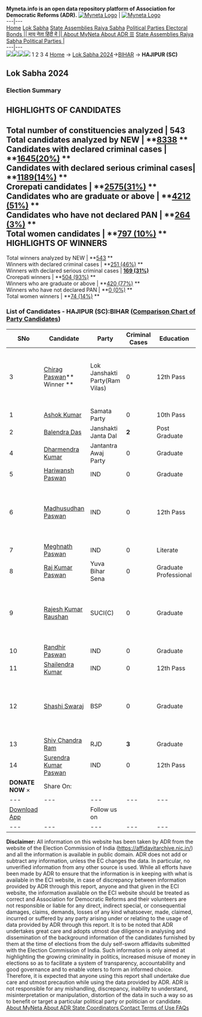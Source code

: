 **Myneta.info is an open data repository platform of Association for Democratic Reforms (ADR).**
[![Myneta Logo](https://www.myneta.info/lib/img/myneta-logo.png)](https://www.myneta.info/) | [![Myneta Logo](https://www.myneta.info/lib/img/adr-logo.png)](https://adrindia.org)  
---|---  
[Home](https://www.myneta.info/) [Lok Sabha](https://www.myneta.info/#ls "Lok Sabha") [ State Assemblies ](https://www.myneta.info/#sa "State Assemblies") [Rajya Sabha](https://www.myneta.info/#rs "Rajya Sabha") [Political Parties ](https://www.myneta.info/party "Political Parties") [ Electoral Bonds ](https://www.myneta.info/electoral_bonds "Electoral Bonds") [ || माय नेता हिंदी में || ](https://translate.google.co.in/translate?prev=hp&hl=en&js=y&u=www.myneta.info&sl=en&tl=hi&history_state0=) [ About MyNeta ](https://adrindia.org/content/about-myneta) [ About ADR ](https://adrindia.org/about-adr/who-we-are) [☰](javascript:void\(0\))
[ State Assemblies ](https://www.myneta.info/#sa "State Assemblies") [ Rajya Sabha ](https://www.myneta.info/#rs "Rajya Sabha") [ Political Parties ](https://www.myneta.info/party "Political Parties")
|   
---|---  
![](https://www.myneta.info/lib/img/banner/banner-1.png)![](https://www.myneta.info/lib/img/banner/banner-2.png)![](https://www.myneta.info/lib/img/banner/banner-3.png)![](https://www.myneta.info/lib/img/banner/banner-4.png)
1  2  3  4 
[Home](https://www.myneta.info/) → [Lok Sabha 2024](https://www.myneta.info/LokSabha2024/)→[BIHAR](https://www.myneta.info/LokSabha2024/index.php?action=show_constituencies&state_id=5) → **HAJIPUR (SC)**
### 
## Lok Sabha 2024
###  Election Summary 
HIGHLIGHTS OF CANDIDATES  
---  
Total number of constituencies analyzed |  543   
Total candidates analyzed by NEW | **[8338](https://www.myneta.info/LokSabha2024/index.php?action=summary&subAction=candidates_analyzed&sort=candidate#summary) **  
Candidates with declared criminal cases | **[1645(20%)](https://www.myneta.info/LokSabha2024/index.php?action=summary&subAction=crime&sort=candidate#summary) **  
Candidates with declared serious criminal cases| **[1189(14%)](https://www.myneta.info/LokSabha2024/index.php?action=summary&subAction=serious_crime&sort=candidate#summary) **  
Crorepati candidates | **[2575(31%)](https://www.myneta.info/LokSabha2024/index.php?action=summary&subAction=crorepati&sort=candidate#summary) **  
Candidates who are graduate or above | **[4212 (51%)](https://www.myneta.info/LokSabha2024/index.php?action=summary&subAction=education&sort=candidate#summary) **  
Candidates who have not declared PAN | **[264 (3%)](https://www.myneta.info/LokSabha2024/index.php?action=summary&subAction=without_pan&sort=candidate#summary) **  
Total women candidates | **[797 (10%)](https://www.myneta.info/LokSabha2024/index.php?action=summary&subAction=women_candidate&sort=candidate#summary) **  
HIGHLIGHTS OF WINNERS  
---  
Total winners analyzed by NEW | **[543](https://www.myneta.info/LokSabha2024/index.php?action=summary&subAction=winner_analyzed&sort=candidate#summary) **  
Winners with declared criminal cases | **[251 (46%)](https://www.myneta.info/LokSabha2024/index.php?action=summary&subAction=winner_crime&sort=candidate#summary) **  
Winners with declared serious criminal cases | **[169 (31%)](https://www.myneta.info/LokSabha2024/index.php?action=summary&subAction=winner_serious_crime&sort=candidate#summary)**  
Crorepati winners | **[504 (93%)](https://www.myneta.info/LokSabha2024/index.php?action=summary&subAction=winner_crorepati&sort=candidate#summary) **  
Winners who are graduate or above | **[420 (77%)](https://www.myneta.info/LokSabha2024/index.php?action=summary&subAction=winner_education&sort=candidate#summary) **  
Winners who have not declared PAN | **[0 (0%)](https://www.myneta.info/LokSabha2024/index.php?action=summary&subAction=winner_without_pan&sort=candidate#summary) **  
Total women winners | **[74 (14%)](https://www.myneta.info/LokSabha2024/index.php?action=summary&subAction=winner_women&sort=candidate#summary) **  
### List of Candidates - HAJIPUR (SC):BIHAR ([Comparison Chart of Party Candidates](https://www.myneta.info/LokSabha2024/comparisonchart.php?constituency_id=69))
SNo | Candidate| Party| Criminal Cases| Education| Age| Total Assets| Liabilities  
---|---|---|---|---|---|---|---  
3  | [Chirag Paswan](https://www.myneta.info/LokSabha2024/candidate.php?candidate_id=7281)** Winner ** | Lok Janshakti Party(Ram Vilas) | 0 | 12th Pass| 42 | ![](https://myneta.info/image_v2.php?myneta_folder=LokSabha2024&candidate_id=7281&col=ta) | ![](https://myneta.info/image_v2.php?myneta_folder=LokSabha2024&candidate_id=7281&col=lia)  
1  | [Ashok Kumar](https://www.myneta.info/LokSabha2024/candidate.php?candidate_id=7565) | Samata Party | 0 | 10th Pass| 52 | Rs 14,72,000 ~ 14 Lacs+ | Rs 0 ~   
2  | [Balendra Das](https://www.myneta.info/LokSabha2024/candidate.php?candidate_id=7568) | Janshakti Janta Dal | **2** | Post Graduate| 52 | Rs 17,17,000 ~ 17 Lacs+ | Rs 28,000 ~ 28 Thou+  
4  | [Dharmendra Kumar](https://www.myneta.info/LokSabha2024/candidate.php?candidate_id=7571) | Jantantra Awaj Party | 0 | Graduate| 47 | Rs 1,01,55,138 ~ 1 Crore+ | Rs 0 ~   
5  | [Hariwansh Paswan](https://www.myneta.info/LokSabha2024/candidate.php?candidate_id=7564) | IND | 0 | Graduate| 54 | Rs 23,74,539 ~ 23 Lacs+ | Rs 0 ~   
6  | [Madhusudhan Paswan](https://www.myneta.info/LokSabha2024/candidate.php?candidate_id=7572) | IND | 0 | 12th Pass| 33 | ![](https://myneta.info/image_v2.php?myneta_folder=LokSabha2024&candidate_id=7572&col=ta) | ![](https://myneta.info/image_v2.php?myneta_folder=LokSabha2024&candidate_id=7572&col=lia)  
7  | [Meghnath Paswan](https://www.myneta.info/LokSabha2024/candidate.php?candidate_id=7569) | IND | 0 | Literate| 36 | Rs 9,86,949 ~ 9 Lacs+ | Rs 1,288 ~ 1 Thou+  
8  | [Raj Kumar Paswan](https://www.myneta.info/LokSabha2024/candidate.php?candidate_id=7563) | Yuva Bihar Sena | 0 | Graduate Professional| 37 | Rs 1,45,000 ~ 1 Lacs+ | Rs 0 ~   
9  | [Rajesh Kumar Raushan](https://www.myneta.info/LokSabha2024/candidate.php?candidate_id=7136) | SUCI(C) | 0 | Graduate| 69 | ![](https://myneta.info/image_v2.php?myneta_folder=LokSabha2024&candidate_id=7136&col=ta) | ![](https://myneta.info/image_v2.php?myneta_folder=LokSabha2024&candidate_id=7136&col=lia)  
10  | [Randhir Paswan](https://www.myneta.info/LokSabha2024/candidate.php?candidate_id=7566) | IND | 0 | Graduate| 36 | Rs 12,61,000 ~ 12 Lacs+ | Rs 19,38,693 ~ 19 Lacs+  
11  | [Shailendra Kumar](https://www.myneta.info/LokSabha2024/candidate.php?candidate_id=7567) | IND | 0 | 12th Pass| 44 | Rs 17,27,937 ~ 17 Lacs+ | Rs 9,58,000 ~ 9 Lacs+  
12  | [Shashi Swaraj](https://www.myneta.info/LokSabha2024/candidate.php?candidate_id=7282) | BSP | 0 | Graduate| 40 | ![](https://myneta.info/image_v2.php?myneta_folder=LokSabha2024&candidate_id=7282&col=ta) | ![](https://myneta.info/image_v2.php?myneta_folder=LokSabha2024&candidate_id=7282&col=lia)  
13  | [Shiv Chandra Ram](https://www.myneta.info/LokSabha2024/candidate.php?candidate_id=7137) | RJD | **3** | Graduate| 53 | Rs 2,41,07,571 ~ 2 Crore+ | Rs 65,27,138 ~ 65 Lacs+  
14  | [Surendra Kumar Paswan](https://www.myneta.info/LokSabha2024/candidate.php?candidate_id=7570) | IND | 0 | 12th Pass| 49 | Rs 2,41,000 ~ 2 Lacs+ | Rs 25,000 ~ 25 Thou+  
|  **DONATE NOW** × |  Share On:  | [](https://api.whatsapp.com/send?text=https%3A%2F%2Fmyneta.info%2Fpunjab2022%2Findex.php%3Faction%3Dshow_constituencies%26state_id%3D19) | [](https://www.facebook.com/sharer/sharer.php?u=https%3A%2F%2Fmyneta.info%2Fpunjab2022%2Findex.php%3Faction%3Dshow_constituencies%26state_id%3D19) | [](https://twitter.com/share?url=https%3A%2F%2Fmyneta.info%2Fpunjab2022%2Findex.php%3Faction%3Dshow_constituencies%26state_id%3D19)  
---|---|---|---|---  
| [ Download App ](https://play.google.com/store/apps/details?id=com.webrosoft.myneta1&pcampaignid=pcampaignidMKT-Other-global-all-co-prtnr-py-PartBadge-Mar2515-1) | [](https://play.google.com/store/apps/details?id=com.webrosoft.myneta1&pcampaignid=pcampaignidMKT-Other-global-all-co-prtnr-py-PartBadge-Mar2515-1) |  Follow us on  | [](https://www.facebook.com/adrindia.org/) | [](https://twitter.com/adrspeaks) | [](https://groups.google.com/g/national-election-watch?hl=en&pli=1) | [](https://www.instagram.com/adrspeaks/) | [](https://www.youtube.com/user/adrspeaks) | [](https://sharechat.com/profile/adrspeaks)  
---|---|---|---|---|---|---|---|---  
**Disclaimer:** All information on this website has been taken by ADR from the website of the Election Commission of India (https://affidavitarchive.nic.in/) and all the information is available in public domain. ADR does not add or subtract any information, unless the EC changes the data. In particular, no unverified information from any other source is used. While all efforts have been made by ADR to ensure that the information is in keeping with what is available in the ECI website, in case of discrepancy between information provided by ADR through this report, anyone and that given in the ECI website, the information available on the ECI website should be treated as correct and Association for Democratic Reforms and their volunteers are not responsible or liable for any direct, indirect special, or consequential damages, claims, demands, losses of any kind whatsoever, made, claimed, incurred or suffered by any party arising under or relating to the usage of data provided by ADR through this report. It is to be noted that ADR undertakes great care and adopts utmost due diligence in analysing and dissemination of the background information of the candidates furnished by them at the time of elections from the duly self-sworn affidavits submitted with the Election Commission of India. Such information is only aimed at highlighting the growing criminality in politics, increased misuse of money in elections so as to facilitate a system of transparency, accountability and good governance and to enable voters to form an informed choice. Therefore, it is expected that anyone using this report shall undertake due care and utmost precaution while using the data provided by ADR. ADR is not responsible for any mishandling, discrepancy, inability to understand, misinterpretation or manipulation, distortion of the data in such a way so as to benefit or target a particular political party or politician or candidate. 
[ About MyNeta ](https://adrindia.org/content/about-myneta) [ About ADR ](https://adrindia.org/about-adr/who-we-are) [ State Coordinators ](https://adrindia.org/about-adr/state-coordinators) [ Contact ](https://adrindia.org/contact-us) [ Terms of Use ](https://adrindia.org/content/adr-terms-use) [ FAQs ](https://adrindia.org/content/faqs)
